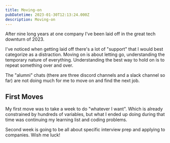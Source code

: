 ```yaml
---
title: Moving-on
pubDatetime: 2023-01-30T12:13:24.000Z
description: Moving-on
---
```


After nine long years at one company I've been laid off in the great tech
downturn of 2023.

I've noticed when getting laid off there's a lot of "support" that I would best
categorize as a distraction. Moving on is about letting go, understanding the
temporary nature of everything. Understanding the best way to hold on is to
repeat something over and over.

The "alumni" chats (there are three discord channels and a slack channel so far)
are not doing much for me to move on and find the next job.

## First Moves

My first move was to take a week to do "whatever I want". Which is already
constrained by hundreds of variables, but what I ended up doing during that time
was continuing my learning list and coding problems.

Second week is going to be all about specific interview prep and applying to
companies. Wish me luck!
